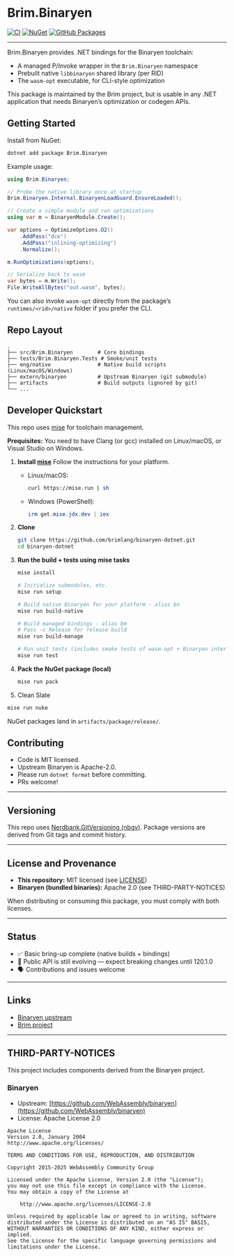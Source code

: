 # Brim.Binaryen

[![CI](https://github.com/brimlang/binaryen-dotnet/actions/workflows/ci.yaml/badge.svg)](https://github.com/brimlang/binaryen-dotnet/actions/workflows/ci.yaml)
[![NuGet](https://img.shields.io/nuget/v/Brim.Binaryen.svg)](https://www.nuget.org/packages/Brim.Binaryen/)
[![GitHub Packages](https://img.shields.io/badge/packages%40github-Brim.Binaryen-blue)](https://github.com/brimlang/binaryen-dotnet/pkgs/nuget/Brim.Binaryen)

---

Brim.Binaryen provides .NET bindings for the Binaryen toolchain:

* A managed P/Invoke wrapper in the `Brim.Binaryen` namespace
* Prebuilt native `libbinaryen` shared library (per RID)
* The `wasm-opt` executable, for CLI-style optimization

This package is maintained by the Brim project, but is usable in any .NET application that needs Binaryen’s optimization or codegen APIs.

## Getting Started

Install from NuGet:

```sh
dotnet add package Brim.Binaryen
```

Example usage:

```csharp
using Brim.Binaryen;

// Probe the native library once at startup
Brim.Binaryen.Internal.BinaryenLoadGuard.EnsureLoaded();

// Create a simple module and run optimizations
using var m = BinaryenModule.Create();

var options = OptimizeOptions.O2()
    .AddPass("dce")
    .AddPass("inlining-optimizing")
    .Normalize();

m.RunOptimizations(options);

// Serialize back to wasm
var bytes = m.Write();
File.WriteAllBytes("out.wasm", bytes);
```

You can also invoke `wasm-opt` directly from the package’s `runtimes/<rid>/native` folder if you prefer the CLI.

## Repo Layout

```
.
├── src/Brim.Binaryen        # Core bindings
├── tests/Brim.Binaryen.Tests # Smoke/unit tests
├── eng/native               # Native build scripts (Linux/macOS/Windows)
├── extern/binaryen          # Upstream Binaryen (git submodule)
├── artifacts                # Build outputs (ignored by git)
└── ...
```

## Developer Quickstart

This repo uses [mise](https://mise.jdx.dev/) for toolchain management.

**Prequisites:**
  You need to have Clang (or gcc) installed on Linux/macOS, or Visual Studio on Windows.


1. **Install [mise](https://mise.jdx.dev/)**
   Follow the instructions for your platform.

   * Linux/macOS:

     ```bash
     curl https://mise.run | sh
     ```

   * Windows (PowerShell):

     ```powershell
     irm get.mise.jdx.dev | iex
     ```

2. **Clone**

   ```bash
   git clone https://github.com/brimlang/binaryen-dotnet.git
   cd binaryen-dotnet
   ```

3. **Run the build + tests using mise tasks**

   ```bash
   mise install

   # Initialize submodules, etc.
   mise run setup

   # Build native Binaryen for your platform - alias bn
   mise run build-native

   # Build managed bindings - alias bm
   # Pass -c Release for release build
   mise run build-manage

   # Run unit tests (includes smoke tests of wasm-opt + Binaryen interop)
   mise run test
   ```

4. **Pack the NuGet package (local)**

   ```bash
   mise run pack
   ```

5. Clean Slate

  ```bash
  mise run nuke
  ```


NuGet packages land in `artifacts/package/release/`.


## Contributing

* Code is MIT licensed.
* Upstream Binaryen is Apache-2.0.
* Please run `dotnet format` before committing.
* PRs welcome!

---

## Versioning

This repo uses [Nerdbank.GitVersioning (nbgv)](https://github.com/dotnet/Nerdbank.GitVersioning).
Package versions are derived from Git tags and commit history.

---

## License and Provenance

* **This repository:** MIT licensed (see [LICENSE](LICENSE))
* **Binaryen (bundled binaries):** Apache 2.0 (see THIRD-PARTY-NOTICES)

When distributing or consuming this package, you must comply with both licenses.

---

## Status

* ✅ Basic bring-up complete (native builds + bindings)
* 🚧 Public API is still evolving — expect breaking changes until 120.1.0
* 🗣 Contributions and issues welcome

---

## Links

* [Binaryen upstream](https://github.com/WebAssembly/binaryen)
* [Brim project](https://github.com/brimlang)

---

## THIRD-PARTY-NOTICES

This project includes components derived from the Binaryen project.

### Binaryen

* Upstream: [https://github.com/WebAssembly/binaryen](https://github.com/WebAssembly/binaryen)
* License: Apache License 2.0

```
Apache License
Version 2.0, January 2004
http://www.apache.org/licenses/

TERMS AND CONDITIONS FOR USE, REPRODUCTION, AND DISTRIBUTION

Copyright 2015-2025 WebAssembly Community Group

Licensed under the Apache License, Version 2.0 (the "License");
you may not use this file except in compliance with the License.
You may obtain a copy of the License at

    http://www.apache.org/licenses/LICENSE-2.0

Unless required by applicable law or agreed to in writing, software
distributed under the License is distributed on an "AS IS" BASIS,
WITHOUT WARRANTIES OR CONDITIONS OF ANY KIND, either express or implied.
See the License for the specific language governing permissions and
limitations under the License.
```

